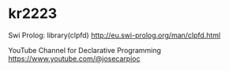 # kr2223

Swi Prolog: library(clpfd)
http://eu.swi-prolog.org/man/clpfd.html

YouTube Channel for Declarative Programming
https://www.youtube.com/@josecarpioc
